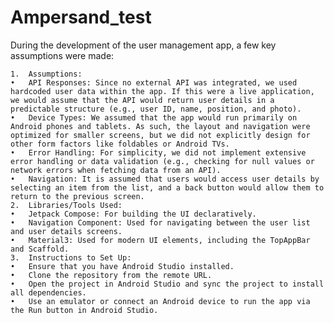 # Ampersand_test
During the development of the user management app, a few key assumptions were made:

	1.	Assumptions:
	•	API Responses: Since no external API was integrated, we used hardcoded user data within the app. If this were a live application, we would assume that the API would return user details in a predictable structure (e.g., user ID, name, position, and photo).
	•	Device Types: We assumed that the app would run primarily on Android phones and tablets. As such, the layout and navigation were optimized for smaller screens, but we did not explicitly design for other form factors like foldables or Android TVs.
	•	Error Handling: For simplicity, we did not implement extensive error handling or data validation (e.g., checking for null values or network errors when fetching data from an API).
	•	Navigation: It is assumed that users would access user details by selecting an item from the list, and a back button would allow them to return to the previous screen.
	2.	Libraries/Tools Used:
	•	Jetpack Compose: For building the UI declaratively.
	•	Navigation Component: Used for navigating between the user list and user details screens.
	•	Material3: Used for modern UI elements, including the TopAppBar and Scaffold.
	3.	Instructions to Set Up:
	•	Ensure that you have Android Studio installed.
	•	Clone the repository from the remote URL.
	•	Open the project in Android Studio and sync the project to install all dependencies.
	•	Use an emulator or connect an Android device to run the app via the Run button in Android Studio.
 
